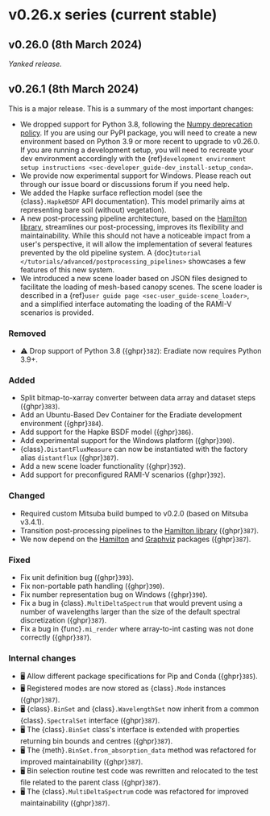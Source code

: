 # v0.26.x series (current stable)

## v0.26.0 (8th March 2024)

*Yanked release.*

## v0.26.1 (8th March 2024)

This is a major release. This is a summary of the most important changes:

* We dropped support for Python 3.8, following the
  [Numpy deprecation policy](https://numpy.org/neps/nep-0029-deprecation_policy.html).
  If you are using our PyPI package, you will need to create a new environment
  based on Python 3.9 or more recent to upgrade to v0.26.0. If you are running
  a development setup, you will need to recreate your dev environment
  accordingly with the
  {ref}`development environment setup instructions <sec-developer_guide-dev_install-setup_conda>`.
* We provide now experimental support for Windows. Please reach out through our
  issue board or discussions forum if you need help.
* We added the Hapke surface reflection model (see the {class}`.HapkeBSDF` API
  documentation). This model primarily aims at representing bare soil (without)
  vegetation).
* A new post-processing pipeline architecture, based on the
  [Hamilton library](https://hamilton.dagworks.io), streamlines our
  post-processing, improves its flexibility and maintainability. While this
  should not have a noticeable impact from a user's perspective, it will allow
  the implementation of several features prevented by the old pipeline system.
  A {doc}`tutorial </tutorials/advanced/postprocessing_pipelines>` showcases a
  few features of this new system.
* We introduced a new scene loader based on JSON files designed to facilitate
  the loading of mesh-based canopy scenes. The scene loader is described in a
  {ref}`user guide page <sec-user_guide-scene_loader>`, and a simplified
  interface automating the loading of the RAMI-V scenarios is provided.

### Removed

* ⚠️ Drop support of Python 3.8 ({ghpr}`382`): Eradiate now requires Python 3.9+.

### Added

* Split bitmap-to-xarray converter between data array and dataset steps
  ({ghpr}`383`).
* Add an Ubuntu-Based Dev Container for the Eradiate development environment
  ({ghpr}`384`).
* Add support for the Hapke BSDF model ({ghpr}`386`).
* Add experimental support for the Windows platform ({ghpr}`390`).
* {class}`.DistantFluxMeasure` can now be instantiated with the factory alias
  `distantflux` ({ghpr}`387`).
* Add a new scene loader functionality ({ghpr}`392`).
* Add support for preconfigured RAMI-V scenarios ({ghpr}`392`).

### Changed

* Required custom Mitsuba build bumped to v0.2.0 (based on Mitsuba v3.4.1).
* Transition post-processing pipelines to the
  [Hamilton library](https://hamilton.dagworks.io) ({ghpr}`387`).
* We now depend on the [Hamilton](https://pypi.org/project/sf-hamilton/) and
  [Graphviz](https://pypi.org/project/graphviz/) packages ({ghpr}`387`).

### Fixed

* Fix unit definition bug ({ghpr}`393`).
* Fix non-portable path handling ({ghpr}`390`).
* Fix number representation bug on Windows ({ghpr}`390`).
* Fix a bug in {class}`.MultiDeltaSpectrum` that would prevent using a number
  of wavelengths larger than the size of the default spectral discretization
  ({ghpr}`387`).
* Fix a bug in {func}`.mi_render` where array-to-int casting was not done
  correctly ({ghpr}`387`).

### Internal changes

* 🖥️ Allow different package specifications for Pip and Conda ({ghpr}`385`).
* 🖥️ Registered modes are now stored as {class}`.Mode` instances ({ghpr}`387`).
* 🖥️ {class}`.BinSet` and {class}`.WavelengthSet` now inherit from a common
  {class}`.SpectralSet` interface ({ghpr}`387`).
* 🖥️ The {class}`.BinSet` class's interface is extended with properties
  returning bin bounds and centres ({ghpr}`387`).
* 🖥️ The {meth}`.BinSet.from_absorption_data` method was refactored for improved
  maintainability ({ghpr}`387`).
* 🖥️ Bin selection routine test code was rewritten and relocated to the test
  file related to the parent class ({ghpr}`387`).
* 🖥️ The {class}`.MultiDeltaSpectrum` code was refactored for improved
  maintainability ({ghpr}`387`).
